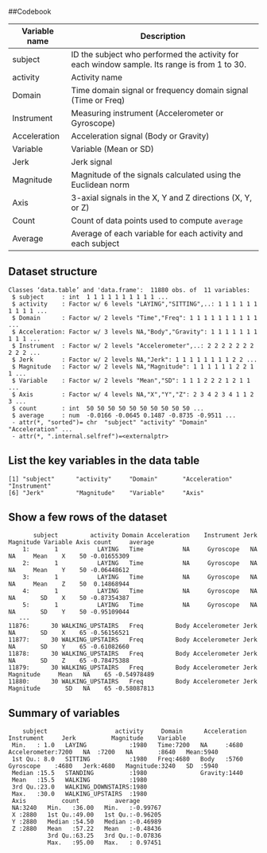 ##Codebook

Variable name| Description
-------------|------------
subject      | ID the subject who performed the activity for each window sample. Its range is from 1 to 30.
activity     | Activity name
Domain       | Time domain signal or frequency domain signal (Time or Freq)
Instrument   | Measuring instrument (Accelerometer or Gyroscope)
Acceleration | Acceleration signal (Body or Gravity)
Variable     | Variable (Mean or SD)
Jerk         | Jerk signal
Magnitude    | Magnitude of the signals calculated using the Euclidean norm
Axis         | 3-axial signals in the X, Y and Z directions (X, Y, or Z)
Count        | Count of data points used to compute `average`
Average      | Average of each variable for each activity and each subject

Dataset structure
-----------------
```
Classes ‘data.table’ and 'data.frame':	11880 obs. of  11 variables:
 $ subject     : int  1 1 1 1 1 1 1 1 1 1 ...
 $ activity    : Factor w/ 6 levels "LAYING","SITTING",..: 1 1 1 1 1 1 1 1 1 1 ...
 $ Domain      : Factor w/ 2 levels "Time","Freq": 1 1 1 1 1 1 1 1 1 1 ...
 $ Acceleration: Factor w/ 3 levels NA,"Body","Gravity": 1 1 1 1 1 1 1 1 1 1 ...
 $ Instrument  : Factor w/ 2 levels "Accelerometer",..: 2 2 2 2 2 2 2 2 2 2 ...
 $ Jerk        : Factor w/ 2 levels NA,"Jerk": 1 1 1 1 1 1 1 1 2 2 ...
 $ Magnitude   : Factor w/ 2 levels NA,"Magnitude": 1 1 1 1 1 1 2 2 1 1 ...
 $ Variable    : Factor w/ 2 levels "Mean","SD": 1 1 1 2 2 2 1 2 1 1 ...
 $ Axis        : Factor w/ 4 levels NA,"X","Y","Z": 2 3 4 2 3 4 1 1 2 3 ...
 $ count       : int  50 50 50 50 50 50 50 50 50 50 ...
 $ average     : num  -0.0166 -0.0645 0.1487 -0.8735 -0.9511 ...
 - attr(*, "sorted")= chr  "subject" "activity" "Domain" "Acceleration" ...
 - attr(*, ".internal.selfref")=<externalptr> 
```

List the key variables in the data table
----------------------------------------
```
[1] "subject"      "activity"     "Domain"       "Acceleration" "Instrument"  
[6] "Jerk"         "Magnitude"    "Variable"     "Axis"
```

Show a few rows of the dataset
------------------------------
```
       subject         activity Domain Acceleration    Instrument Jerk Magnitude Variable Axis count     average
    1:       1           LAYING   Time           NA     Gyroscope   NA        NA     Mean    X    50 -0.01655309
    2:       1           LAYING   Time           NA     Gyroscope   NA        NA     Mean    Y    50 -0.06448612
    3:       1           LAYING   Time           NA     Gyroscope   NA        NA     Mean    Z    50  0.14868944
    4:       1           LAYING   Time           NA     Gyroscope   NA        NA       SD    X    50 -0.87354387
    5:       1           LAYING   Time           NA     Gyroscope   NA        NA       SD    Y    50 -0.95109044
   ---                                                                                                          
11876:      30 WALKING_UPSTAIRS   Freq         Body Accelerometer Jerk        NA       SD    X    65 -0.56156521
11877:      30 WALKING_UPSTAIRS   Freq         Body Accelerometer Jerk        NA       SD    Y    65 -0.61082660
11878:      30 WALKING_UPSTAIRS   Freq         Body Accelerometer Jerk        NA       SD    Z    65 -0.78475388
11879:      30 WALKING_UPSTAIRS   Freq         Body Accelerometer Jerk Magnitude     Mean   NA    65 -0.54978489
11880:      30 WALKING_UPSTAIRS   Freq         Body Accelerometer Jerk Magnitude       SD   NA    65 -0.58087813
```

Summary of variables
--------------------
```
    subject                   activity     Domain      Acceleration          Instrument     Jerk          Magnitude    Variable   
 Min.   : 1.0   LAYING            :1980   Time:7200   NA     :4680   Accelerometer:7200   NA  :7200   NA       :8640   Mean:5940  
 1st Qu.: 8.0   SITTING           :1980   Freq:4680   Body   :5760   Gyroscope    :4680   Jerk:4680   Magnitude:3240   SD  :5940  
 Median :15.5   STANDING          :1980               Gravity:1440                                                                
 Mean   :15.5   WALKING           :1980                                                                                           
 3rd Qu.:23.0   WALKING_DOWNSTAIRS:1980                                                                                           
 Max.   :30.0   WALKING_UPSTAIRS  :1980                                                                                           
 Axis          count          average        
 NA:3240   Min.   :36.00   Min.   :-0.99767  
 X :2880   1st Qu.:49.00   1st Qu.:-0.96205  
 Y :2880   Median :54.50   Median :-0.46989  
 Z :2880   Mean   :57.22   Mean   :-0.48436  
           3rd Qu.:63.25   3rd Qu.:-0.07836  
           Max.   :95.00   Max.   : 0.97451  
```
